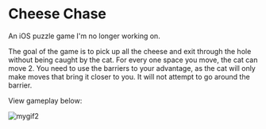 # Cheese Chase

An iOS puzzle game I'm no longer working on.

The goal of the game is to pick up all the cheese and exit through the hole without being caught by the cat.
For every one space you move, the cat can move 2. You need to use the barriers to your advantage, as the cat will only make moves that bring it closer to you. It will not attempt to go around the barrier.

View gameplay below:

![mygif2](https://user-images.githubusercontent.com/22207458/178151569-288a70ea-88b6-4c0f-bfbf-b8669cf8f1a1.gif)
